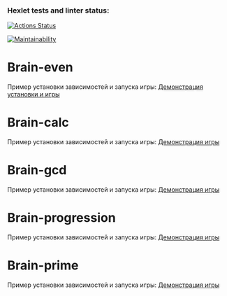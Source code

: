 ### Hexlet tests and linter status:
[![Actions Status](https://github.com/Beleg313/php-project-45/actions/workflows/hexlet-check.yml/badge.svg)](https://github.com/Beleg313/php-project-45/actions)

[![Maintainability](https://api.codeclimate.com/v1/badges/46da06c296897eb7b1eb/maintainability)](https://codeclimate.com/github/Beleg313/php-project-45/maintainability)

# Brain-even

Пример установки зависимостей и запуска игры:
[Демонстрация установки и игры](https://asciinema.org/a/GfqjOPUqX4ux4TtBIYbZMloqC)

# Brain-calc

Пример установки зависимостей и запуска игры:
[Демонстрация игры](https://asciinema.org/a/RjKztWH4atkCSVqXyiagMBiQq)

# Brain-gcd

Пример установки зависимостей и запуска игры:
[Демонстрация игры](https://asciinema.org/a/ijSi7ihOL8NlU4OkdlnT9sD76)

# Brain-progression

Пример установки зависимостей и запуска игры:
[Демонстрация игры](https://asciinema.org/a/J65hV661gQFEcGWMV58fNsUl3)

# Brain-prime

Пример установки зависимостей и запуска игры:
[Демонстрация игры](https://asciinema.org/a/kfHTHUzHrMMcVukaJ1FkKf8dG)
